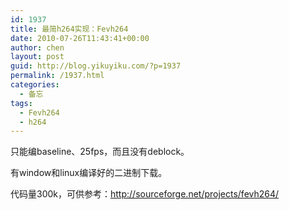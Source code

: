 ```yaml
---
id: 1937
title: 最简h264实现：Fevh264
date: 2010-07-26T11:43:41+00:00
author: chen
layout: post
guid: http://blog.yikuyiku.com/?p=1937
permalink: /1937.html
categories:
  - 备忘
tags:
  - Fevh264
  - h264
---
```

只能编baseline、25fps，而且没有deblock。

有window和linux编译好的二进制下载。

代码量300k，可供参考：http://sourceforge.net/projects/fevh264/